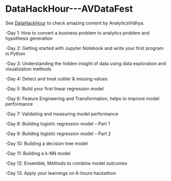 # DataHackHour---AVDataFest

See [DataHackHour](https://datahack.analyticsvidhya.com/contest/avdatafest-datahack-hour/) to check amazing content by AnalyticsVidhya.

-Day 1: How to convert a business problem to analytics problem and hypothesis generation
 
-Day 2: Getting started with Jupyter Notebook and write your first program in Python
 
-Day 3: Understanding the hidden insight of data using data exploration and visualization methods
 
-Day 4: Detect and treat outlier & missing values
 
-Day 5: Build your first linear regression model
 
-Day 6: Feature Engineering and Transformation, helps to improve model performance
 
-Day 7: Validating and measuring model performance
 
-Day 8: Building logistic regression model – Part 1
 
-Day 9: Building logistic regression model – Part 2
 
-Day 10: Building a decision tree model
 
-Day 11: Building a k-NN model
 
-Day 12: Ensemble, Methods to combine model outcomes
 
-Day 13: Apply your learnings on 6-hours hackathon